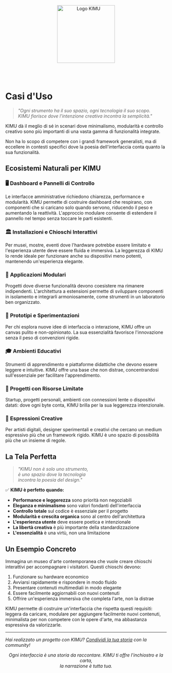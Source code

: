 <p align="center">
  <img src="/images/logo_kimu.png" alt="Logo KIMU" width="180" />
</p>
<br>
<br>

# Casi d'Uso

> _"Ogni strumento ha il suo spazio, ogni tecnologia il suo scopo.  
> KIMU fiorisce dove l'intenzione creativa incontra la semplicità."_

KIMU dà il meglio di sé in scenari dove minimalismo, modularità e controllo creativo sono più importanti di una vasta gamma di funzionalità integrate.

Non ha lo scopo di competere con i grandi framework generalisti, ma di eccellere in contesti specifici dove la poesia dell'interfaccia conta quanto la sua funzionalità.

## Ecosistemi Naturali per KIMU

### 🖥️ **Dashboard e Pannelli di Controllo**
Le interfacce amministrative richiedono chiarezza, performance e modularità. KIMU permette di costruire dashboard che respirano, con componenti che si caricano solo quando servono, riducendo il peso e aumentando la reattività. L'approccio modulare consente di estendere il pannello nel tempo senza toccare le parti esistenti.

### 🏛️ **Installazioni e Chioschi Interattivi**
Per musei, mostre, eventi dove l'hardware potrebbe essere limitato e l'esperienza utente deve essere fluida e immersiva. La leggerezza di KIMU lo rende ideale per funzionare anche su dispositivi meno potenti, mantenendo un'esperienza elegante.

### 🧩 **Applicazioni Modulari**
Progetti dove diverse funzionalità devono coesistere ma rimanere indipendenti. L'architettura a estensioni permette di sviluppare componenti in isolamento e integrarli armoniosamente, come strumenti in un laboratorio ben organizzato.

### 🔬 **Prototipi e Sperimentazioni**
Per chi esplora nuove idee di interfaccia o interazione, KIMU offre un canvas pulito e non-opinionato. La sua essenzialità favorisce l'innovazione senza il peso di convenzioni rigide.

### 🎓 **Ambienti Educativi**
Strumenti di apprendimento e piattaforme didattiche che devono essere leggere e intuitive. KIMU offre una base che non distrae, concentrandosi sull'essenziale per facilitare l'apprendimento.

### 🌱 **Progetti con Risorse Limitate**
Startup, progetti personali, ambienti con connessioni lente o dispositivi datati: dove ogni byte conta, KIMU brilla per la sua leggerezza intenzionale.

### 🎨 **Espressioni Creative**
Per artisti digitali, designer sperimentali e creativi che cercano un medium espressivo più che un framework rigido. KIMU è uno spazio di possibilità più che un insieme di regole.

## La Tela Perfetta

> _"KIMU non è solo uno strumento,_  
> _è uno spazio dove la tecnologia_  
> _incontra la poesia del design."_

✅ **KIMU è perfetto quando:**
- **Performance e leggerezza** sono priorità non negoziabili
- **Eleganza e minimalismo** sono valori fondanti dell'interfaccia
- **Controllo totale** sul codice è essenziale per il progetto
- **Modularità e crescita organica** sono al centro dell'architettura
- **L'esperienza utente** deve essere poetica e intenzionale
- **La libertà creativa** è più importante della standardizzazione
- **L'essenzialità** è una virtù, non una limitazione

## Un Esempio Concreto

Immagina un museo d'arte contemporanea che vuole creare chioschi interattivi per accompagnare i visitatori. Questi chioschi devono:
1. Funzionare su hardware economico
2. Avviarsi rapidamente e rispondere in modo fluido
3. Presentare contenuti multimediali in modo elegante
4. Essere facilmente aggiornabili con nuovi contenuti
5. Offrire un'esperienza immersiva che completa l'arte, non la distrae

KIMU permette di costruire un'interfaccia che rispetta questi requisiti: leggera da caricare, modulare per aggiungere facilmente nuovi contenuti, minimalista per non competere con le opere d'arte, ma abbastanza espressiva da valorizzarle.

---

*Hai realizzato un progetto con KIMU? [Condividi la tua storia](https://github.com/UnicoVerso/kimu/discussions) con la community!*

<p align="center">
<i>Ogni interfaccia è una storia da raccontare. KIMU ti offre l'inchiostro e la carta,<br> la narrazione è tutta tua.</i>
</p>
